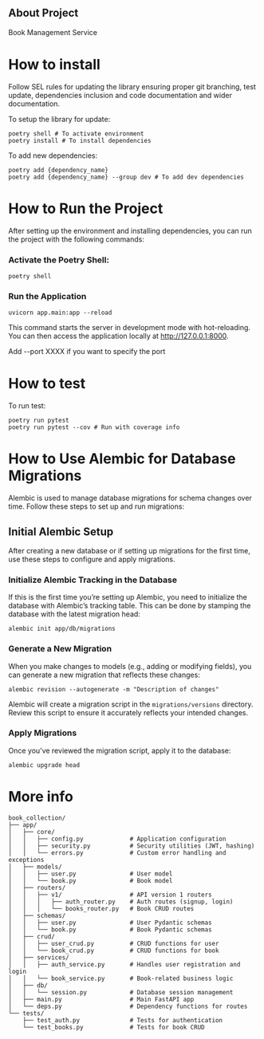 ## About Project

Book Management Service

# How to install

Follow SEL rules for updating the library ensuring proper git branching, test update, dependencies inclusion and code documentation and wider documentation.

To setup the library for update:

```
poetry shell # To activate environment
poetry install # To install dependencies
```

To add new dependencies:

```
poetry add {dependency_name}
poetry add {dependency_name} --group dev # To add dev dependencies
```

# How to Run the Project

After setting up the environment and installing dependencies, you can run the project with the following commands:

### Activate the Poetry Shell:

```
poetry shell
```

### Run the Application

```
uvicorn app.main:app --reload
```

This command starts the server in development mode with hot-reloading. You can then access the application locally at http://127.0.0.1:8000.

Add --port XXXX if you want to specify the port

# How to test

To run test:

```
poetry run pytest
poetry run pytest --cov # Run with coverage info
```

# How to Use Alembic for Database Migrations

Alembic is used to manage database migrations for schema changes over time. Follow these steps to set up and run migrations:

## Initial Alembic Setup

After creating a new database or if setting up migrations for the first time, use these steps to configure and apply migrations.

### Initialize Alembic Tracking in the Database

If this is the first time you’re setting up Alembic, you need to initialize the database with Alembic’s tracking table. This can be done by stamping the database with the latest migration head:

```
alembic init app/db/migrations
```

### Generate a New Migration

When you make changes to models (e.g., adding or modifying fields), you can generate a new migration that reflects these changes:

```
alembic revision --autogenerate -m "Description of changes"
```

Alembic will create a migration script in the `migrations/versions` directory. Review this script to ensure it accurately reflects your intended changes.

### Apply Migrations

Once you’ve reviewed the migration script, apply it to the database:
```
alembic upgrade head
```

# More info

```
book_collection/
├── app/
│   ├── core/
│   │   ├── config.py             # Application configuration
│   │   ├── security.py           # Security utilities (JWT, hashing)
│   │   └── errors.py             # Custom error handling and exceptions
│   ├── models/
│   │   ├── user.py               # User model
│   │   └── book.py               # Book model
│   ├── routers/
│   │   ├── v1/                   # API version 1 routers
│   │   │   ├── auth_router.py    # Auth routes (signup, login)
│   │   │   └── books_router.py   # Book CRUD routes
│   ├── schemas/
│   │   ├── user.py               # User Pydantic schemas
│   │   └── book.py               # Book Pydantic schemas
│   ├── crud/
│   │   ├── user_crud.py          # CRUD functions for user
│   │   └── book_crud.py          # CRUD functions for book
│   ├── services/
│   │   ├── auth_service.py       # Handles user registration and login
│   │   └── book_service.py       # Book-related business logic
│   ├── db/
│   │   └── session.py            # Database session management
│   ├── main.py                   # Main FastAPI app
│   └── deps.py                   # Dependency functions for routes
└── tests/
    ├── test_auth.py              # Tests for authentication
    └── test_books.py             # Tests for book CRUD
```
